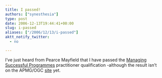 ```yaml
---
title: I passed!
authors: ["synesthesia"]
type: post
date: 2006-12-13T19:44:41+00:00
slug: i-passed 
aliases: ["/2006/12/13/i-passed"]
aktt_notify_twitter:
  - no

---
```

I&#8217;ve just heard from Pearce Mayfield that I have passed the [Managing Successful Programmes][1] practitioner qualification -although the result isn&#8217;t on the APMG/OGC [site][2] yet.

 [1]: https://www.pearcemayfield.com/msp/index.html
 [2]: https://www.programmes.org/web/site/home/Home.asp